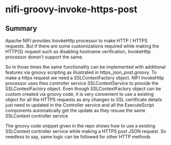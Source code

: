 
# nifi-groovy-invoke-https-post

## Summary

Apache NIFI provides InovkeHttp processor to make HTTP / HTTPS requests. But if there are some customizations required while making the HTTP(S) request such as disabling hostname verification, InvokeHttp processor doesn't support the same. 

So in those times the same functionality can be implemented with additional features via groovy scripting as illustrated in https_json_post.groovy. To make a https request we need a SSLContextFactory object. NIFI InvokeHttp processor uses thes controller service SSLContextService to provide the SSLContextFactory object. Even though SSLContextFactory object can be custom created via groovy code, it is very convenient to use a existing object for all the HTTPS requests as any changes to SSL certificate details just need to updated in the Controller service and all the ExecuteScript components automatically get the update as they resuse the same SSLContext controller service 

The groovy code snippet given in the repo shows how to use a existing SSLContext controller service while making a HTTPS post JSON request. So needless to say, same logic can be followed for other HTTP methods 

